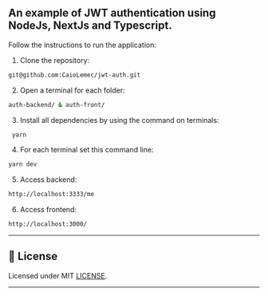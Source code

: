 ## An example of JWT authentication using NodeJs, NextJs and Typescript.


Follow the instructions to run the application:

1. Clone the repository: 
```bash 
git@github.com:CaioLemec/jwt-auth.git
```
2. Open a terminal for each folder:
```bash 
auth-backend/ & auth-front/
```
3. Install all dependencies by using the command on terminals:
```bash
 yarn   
 ```
4. For each terminal set this command line:
```bash
yarn dev
```
5. Access backend:
```bash
http://localhost:3333/me
```
6. Access frontend:
```bash
http://localhost:3000/
```
<hr>

## :bookmark_tabs: License

Licensed under MIT [LICENSE](./LICENSE).

<hr>
